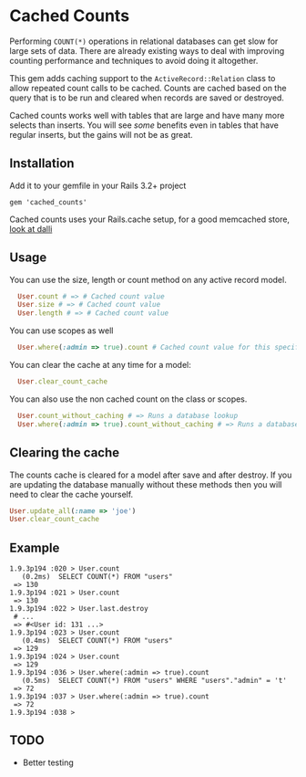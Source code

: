 # Cached Counts

Performing `COUNT(*)` operations in relational databases can get slow for large sets of data. There are already existing ways to deal with improving counting performance and techniques to avoid doing it altogether.

This gem adds caching support to the `ActiveRecord::Relation` class to allow repeated count calls to be cached. Counts are cached based on the query that is to be run and cleared when records are saved or destroyed.

Cached counts works well with tables that are large and have many more selects than inserts. You will see *some* benefits even in tables that have regular inserts, but the gains will not be as great.


## Installation

Add it to your gemfile in your Rails 3.2+ project

    gem 'cached_counts'

Cached counts uses your Rails.cache setup, for a good memcached store, [look at dalli](https://github.com/mperham/dalli)

## Usage

You can use the size, length or count method on any active record model.

```ruby
  User.count # => # Cached count value
  User.size # => # Cached count value
  User.length # => # Cached count value
```

You can use scopes as well

```ruby
  User.where(:admin => true).count # Cached count value for this specific query
```

You can clear the cache at any time for a model:

```ruby
  User.clear_count_cache
```

You can also use the non cached count on the class or scopes.

```ruby
  User.count_without_caching # => Runs a database lookup
  User.where(:admin => true).count_without_caching # => Runs a database lookup
```

## Clearing the cache

The counts cache is cleared for a model after save and after destroy.
If you are updating the database manually without these methods then you will need to clear the cache yourself.

```ruby
User.update_all(:name => 'joe')
User.clear_count_cache
```

## Example

```
1.9.3p194 :020 > User.count
   (0.2ms)  SELECT COUNT(*) FROM "users"
 => 130 
1.9.3p194 :021 > User.count
 => 130
1.9.3p194 :022 > User.last.destroy
 # ...
 => #<User id: 131 ...>
1.9.3p194 :023 > User.count
   (0.4ms)  SELECT COUNT(*) FROM "users"
 => 129
1.9.3p194 :024 > User.count
 => 129
1.9.3p194 :036 > User.where(:admin => true).count
   (0.5ms)  SELECT COUNT(*) FROM "users" WHERE "users"."admin" = 't'
 => 72
1.9.3p194 :037 > User.where(:admin => true).count
 => 72
1.9.3p194 :038 >
```

## TODO
 - Better testing
